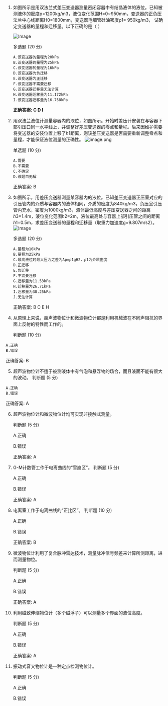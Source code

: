1. 如图所示是用双法兰式差压变送器测量密闭容器中有结晶液体的液位。已知被测液体的密度ρ=1200kg/m3，液位变化范围H=0~950mm，变送器的正负压法兰中心线距离H0=1800mm，变送器毛细管硅油密度ρ1= 950kg/m3， 试确定变送器的量程和迁移量。以下正确的是（    ）

   ![Image](https://courses.zju.edu.cn/api/uploads/10938346/in-rich-content?created_at=2023-12-05T06:45:27Z)

   多选题 (20 分)

   ```
   A.该变送器的量程为20kPa
   B.该变送器的量程为25kPa
   C.该变送器的量程为16kPa
   D.该变送器为负迁移
   E.该变送器为正迁移
   F.该变送器不需要迁移
   G.该变送器迁移量无法计算
   H.该变送器迁移量为11.172kPa
   I.该变送器迁移量为16.758kPa
   ```

   **正确答案: C D I**

2. 用双法兰液位计测量容器内的液位，如图所示。开始时差压计安装在与容器下部引压口同一水平线上，并调整好差压变送器的零点和量程。后来因维护需要将变送器的安装位置上移了*h*1距离，则该差压变送器是否需要重新调整零点和量程，才能保证液位测量的正确性。
   ![image.png](https://courses.zju.edu.cn/api/uploads/10938486/in-rich-content?created_at=2023-12-05T06:50:20Z)

   单选题 (10 分)

   ```
   A.需要
   B.不需要
   C.不确定
   D.该题目无解
   ```
   
   正确答案: B
   
3. 如图所示，用差压变送器测量某容器内的液位。已知差压变送器正压室对应的引压管内的介质与容器内的液体相同，介质的密度为840kg/m3，负压室引压管内充水，密度为1000kg/m3，液体最低高度与差压变送器之间的距离*h*3=1.4m，液位变化范围*h*2=2m，液位最高处与容器上部引压管之间的距离*h*1=0.5m，求差压变送器的量程和迁移量（取重力加速度g=9.807m/s2）。
   ![Image](https://courses.zju.edu.cn/api/uploads/10938570/in-rich-content?created_at=2023-12-05T06:52:20Z)

   多选题 (20 分)

   ```
   A.量程为16kPa
   B.量程为25kPa
   C.最高液位时最大压力之差为Δp=ρ1gH2，ρ1为介质密度
   D.正迁移
   E.负迁移
   F.不需要迁移
   G.迁移量为11.53kPa
   H.迁移量为26.71kPa
   I.迁移量为38.25kPa
   J.无法计算
   ```
   
   正确答案: B C E H
   
4. 从原理上来说，超声波物位计和微波物位计都是利用机械波在不同声阻抗的界面上反射的特性而工作的。

   判断题 (10 分)

```
A.正确
B.错误
```

   正确答案: B

5. 超声波物位计不适于被测液体中有气泡和悬浮物的场合，而且液面不能有很大的波动。
    判断题 (5 分)

```
A.正确
B.错误
```

   正确答案: A

6. 超声波物位计和微波物位计均可实现非接触式测量。

   判断题 (5 分)


   A.正确

   B.错误

   正确答案: A

7. G-M计数管工作于电离曲线的“雪崩区”。
    判断题 (5 分)


   A.正确

   B.错误

   正确答案: A

8. 电离室工作于电离曲线的“正比区”。
    判断题 (10 分)


   A.正确

   B.错误

   正确答案: B

9. 微波物位计利用了复合脉冲雷达技术，测量脉冲信号频差来计算所测距离，进而测量物位。

   判断题 (5 分)


   A.正确

   B.错误

   正确答案: A

10. 利用磁致伸缩物位计（多个磁浮子）可以测量多个界面的液位高度。

    判断题 (5 分)


    A.正确
    
    B.错误
    
    正确答案: A

11. 振动式音叉物位计是一种定点检测物位计。

    判断题 (5 分)


    A.正确
    
    B.错误